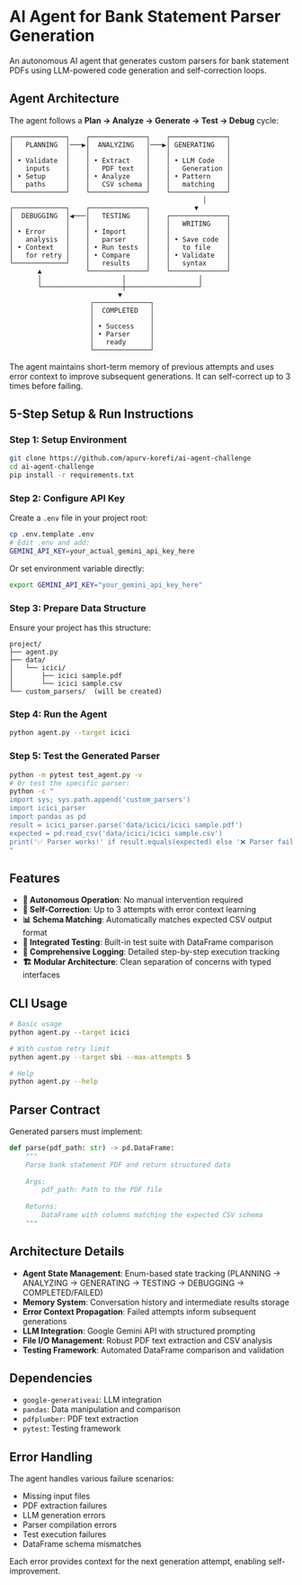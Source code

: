 # AI Agent for Bank Statement Parser Generation

An autonomous AI agent that generates custom parsers for bank statement PDFs using LLM-powered code generation and self-correction loops.

## Agent Architecture

The agent follows a **Plan → Analyze → Generate → Test → Debug** cycle:

```
┌─────────────┐    ┌──────────────┐    ┌──────────────┐
│   PLANNING  │───▶│  ANALYZING   │───▶│ GENERATING   │
│             │    │              │    │              │
│ • Validate  │    │ • Extract    │    │ • LLM Code   │
│   inputs    │    │   PDF text   │    │   Generation │
│ • Setup     │    │ • Analyze    │    │ • Pattern    │
│   paths     │    │   CSV schema │    │   matching   │
└─────────────┘    └──────────────┘    └──────────────┘
                                                │
┌─────────────┐    ┌──────────────┐           ▼
│  DEBUGGING  │◀───│   TESTING    │    ┌──────────────┐
│             │    │              │    │   WRITING    │
│ • Error     │    │ • Import     │    │              │
│   analysis  │    │   parser     │    │ • Save code  │
│ • Context   │    │ • Run tests  │    │   to file    │
│   for retry │    │ • Compare    │    │ • Validate   │
└─────────────┘    │   results    │    │   syntax     │
       ▲           └──────────────┘    └──────────────┘
       │                    │                  │
       └────────────────────┼──────────────────┘
                           ▼
                    ┌──────────────┐
                    │  COMPLETED   │
                    │              │
                    │ • Success    │
                    │ • Parser     │
                    │   ready      │
                    └──────────────┘
```

The agent maintains short-term memory of previous attempts and uses error context to improve subsequent generations. It can self-correct up to 3 times before failing.

## 5-Step Setup & Run Instructions

### Step 1: Setup Environment
```bash
git clone https://github.com/apurv-korefi/ai-agent-challenge
cd ai-agent-challenge
pip install -r requirements.txt
```

### Step 2: Configure API Key
Create a `.env` file in your project root:
```bash
cp .env.template .env
# Edit .env and add:
GEMINI_API_KEY=your_actual_gemini_api_key_here
```

Or set environment variable directly:
```bash
export GEMINI_API_KEY="your_gemini_api_key_here"
```

### Step 3: Prepare Data Structure
Ensure your project has this structure:
```
project/
├── agent.py
├── data/
│   └── icici/
│       ├── icici sample.pdf
│       └── icici sample.csv
└── custom_parsers/  (will be created)
```

### Step 4: Run the Agent
```bash
python agent.py --target icici
```

### Step 5: Test the Generated Parser
```bash
python -m pytest test_agent.py -v
# Or test the specific parser:
python -c "
import sys; sys.path.append('custom_parsers')
import icici_parser
import pandas as pd
result = icici_parser.parse('data/icici/icici sample.pdf')
expected = pd.read_csv('data/icici/icici sample.csv')
print('✅ Parser works!' if result.equals(expected) else '❌ Parser failed')
"
```

## Features

- **🤖 Autonomous Operation**: No manual intervention required
- **🔄 Self-Correction**: Up to 3 attempts with error context learning
- **📊 Schema Matching**: Automatically matches expected CSV output format
- **🧪 Integrated Testing**: Built-in test suite with DataFrame comparison
- **📝 Comprehensive Logging**: Detailed step-by-step execution tracking
- **🏗️ Modular Architecture**: Clean separation of concerns with typed interfaces

## CLI Usage

```bash
# Basic usage
python agent.py --target icici

# With custom retry limit
python agent.py --target sbi --max-attempts 5

# Help
python agent.py --help
```

## Parser Contract

Generated parsers must implement:
```python
def parse(pdf_path: str) -> pd.DataFrame:
    """
    Parse bank statement PDF and return structured data
    
    Args:
        pdf_path: Path to the PDF file
        
    Returns:
        DataFrame with columns matching the expected CSV schema
    """
```

## Architecture Details

- **Agent State Management**: Enum-based state tracking (PLANNING → ANALYZING → GENERATING → TESTING → DEBUGGING → COMPLETED/FAILED)
- **Memory System**: Conversation history and intermediate results storage
- **Error Context Propagation**: Failed attempts inform subsequent generations
- **LLM Integration**: Google Gemini API with structured prompting
- **File I/O Management**: Robust PDF text extraction and CSV analysis
- **Testing Framework**: Automated DataFrame comparison and validation

## Dependencies

- `google-generativeai`: LLM integration
- `pandas`: Data manipulation and comparison  
- `pdfplumber`: PDF text extraction
- `pytest`: Testing framework

## Error Handling

The agent handles various failure scenarios:
- Missing input files
- PDF extraction failures
- LLM generation errors
- Parser compilation errors
- Test execution failures
- DataFrame schema mismatches

Each error provides context for the next generation attempt, enabling self-improvement.
